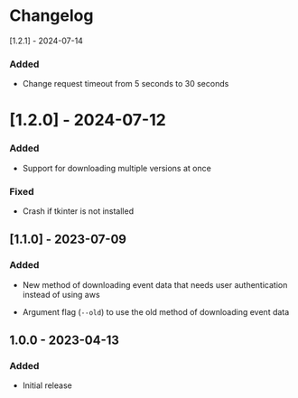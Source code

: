 # Changelog

[1.2.1] - 2024-07-14

### Added

- Change request timeout from 5 seconds to 30 seconds

# [1.2.0] - 2024-07-12

### Added

- Support for downloading multiple versions at once

### Fixed

- Crash if tkinter is not installed

## [1.1.0] - 2023-07-09

### Added

- New method of downloading event data that needs user authentication instead of using aws

- Argument flag (`--old`) to use the old method of downloading event data

## 1.0.0 - 2023-04-13

### Added

- Initial release
